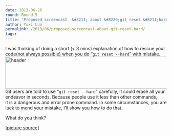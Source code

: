 ```yaml
---
date: 2013-06-26
round: Round 5
title: 'Proposed screencast  &#8211; about &#8220;git reset &#8211;hard&#8221;'
author: Yuxi Luo
permalink: /2013/06/proposed-screencast-about-git-reset-hard/
tags:
---
```

I was thinking of doing a short (< 3 mins) explanation of how to rescue your code(not always possible) when you do &#8220;`git reset --hard`&#8221; with mistake.  
[<img src="/software-carpentry-training-website/uploads/2013/06/header.jpg" alt="header" width="600" height="100" class="alignnone size-full wp-image-3435" />][1]  
Git users are told to use &#8220;`git reset --hard`&#8221; carefully, it could erase all your endeavor in seconds. Because people use it less than other commands,  
it is a dangerous and error prone command. In some circumstances, you are luck to mend your mistake, I&#8217;ll show you how to do that.

What do you think?

[<a href="http://blog.spoongraphics.co.uk/tutorials/fun-vector-monster-character-illustrator-tutorial" title="picture source" target="_blank">picture source</a>]

 [1]: /software-carpentry-training-website/uploads/2013/06/header.jpg
